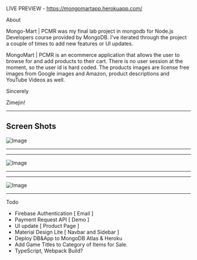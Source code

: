 LIVE PREVIEW  - https://mongomartapp.herokuapp.com/


About

Mongo-Mart | PCMR was my final lab project in mongodb for Node.js Developers course provided by MongoDB. 
I've iterated through the project a couple of times to add new features or UI updates.

MongoMart | PCMR is an ecommerce application that allows the user to browse for and add products to their cart.
There is no user session at the moment, so the user id is hard coded. The products images are license free images from
Google images and Amazon, product descriptions and YouTube Videos as well.

 Sincerely
 
 Zimejin!
 
----------------------------------------------------------------------------------------------------------------------

Screen Shots
------------------


![Image](https://github.com/zimejin/Mongo-Mart-MongoDB-Node-Express-Application-/blob/master/screen-shot/sreen%20mart.png?raw=true)

----------------------------------------------------------------------------------------------------------------------

----------------------------------------------------------------------------------------------------------------------

![Image](https://github.com/zimejin/Mongo-Mart-MongoDB-Node-Express-Application-/blob/master/screen-shot/pc%20mart.jpg?raw=true)

----------------------------------------------------------------------------------------------------------------------

----------------------------------------------------------------------------------------------------------------------

![Image](https://github.com/zimejin/Mongo-Mart-MongoDB-Node-Express-Application-/blob/master/screen-shot/ScreenShot%20mart.png?raw=true)


----------------------------------------------------------------------------------------------------------------------


Todo

* Firebase Authentication [ Email ]
* Payment Request API [ Demo ] 
* UI update [ Product Page ]
* Material Design Lite [ Navbar and Sidebar ]
* Deploy DB&App to MongoDB Atlas & Heroku 
* Add Game Titles to Category of Items for Sale.
* TypeScript, Webpack Build?
